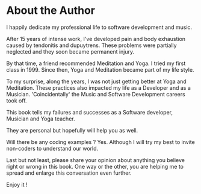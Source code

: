 # About the Author

I happily dedicate my professional life to software development and music.

After 15 years of intense work, I've developed pain and body exhaustion caused by tendonitis and dupuytrens. These problems were partially neglected and they soon became permanent injury.

By that time, a friend recommended Meditation and Yoga. I tried my first class  in 1999. Since then, Yoga and Meditation became part of my life style. 

To my surprise, along the years, I was not just getting better at Yoga and Meditation. These practices also impacted my life as a Developer and as a Musician. 'Coincidentally' the Music and Software Development careers took off. 

This book tells my failures and successes as a Software developer, Musician and Yoga teacher.   

They are personal but hopefully will help you as well. 

Will there be any coding examples ? Yes.  Although I will try my best to invite non-coders to understand our world. 

Last but not least, please share your opinion about anything you believe right or wrong in this book. One way or the other, you are helping me to spread and enlarge this conversation even further. 

Enjoy it !



 